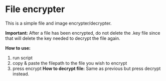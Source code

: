 # File encrypter
This is a simple file and image encrypter/decrypter.

**Important:**
After a file has been encrypted, do not delete the .key file since that will delete the key
needed to decrypt the file again.

**How to use:**
1. run script
2. copy & paste the filepath to the file you wish to encrypt
3. press encrypt
**How to decrypt file:**
Same as previous but press decrypt instead.